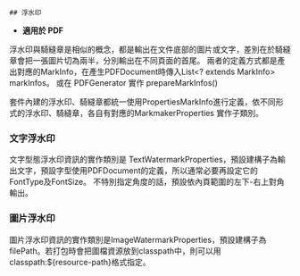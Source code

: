     ## 浮水印

* **適用於 PDF**

浮水印與騎縫章是相似的概念，都是輸出在文件底部的圖片或文字，差別在於騎縫章會把一張圖片切為兩半，分別輸出在不同頁面的首尾。
兩者的定義方式都是產出對應的MarkInfo，在產生PDFDocument時傳入List<? extends MarkInfo> markInfos。
或在 PDFGenerator 實作 prepareMarkInfos()

套件內建的浮水印、騎縫章都統一使用PropertiesMarkInfo進行定義，依不同形式的浮水印、騎縫章，各自有對應的MarkmakerProperties 實作子類別。


### 文字浮水印

文字型態浮水印資訊的實作類別是 TextWatermarkProperties，預設建構子為輸出文字，預設字型使用PDFDocument的定義，所以通常必要再設定它的FontType及FontSize。
不特別指定角度的話，預設依內頁範圍的左下-右上對角輸出。



### 圖片浮水印
圖片浮水印資訊的實作類別是ImageWatermarkProperties，預設建構子為filePath。若打包時會把圖檔資源放到classpath中，則可以用classpath:${resource-path}格式指定。

